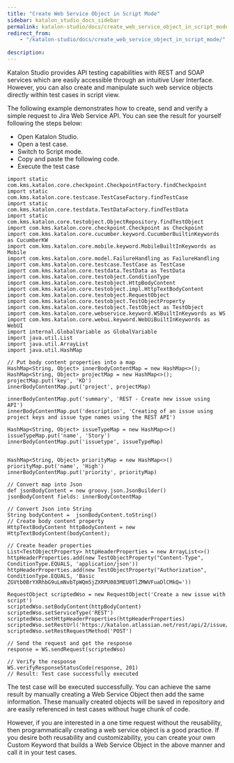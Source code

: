 ```yaml
---
title: "Create Web Service Object in Script Mode"
sidebar: katalon_studio_docs_sidebar
permalink: katalon-studio/docs/create_web_service_object_in_script_mode.html
redirect_from:
    - "/katalon-studio/docs/create_web_service_object_in_script_mode/"
    
description: 
---
```



Katalon Studio provides API testing capabilities with REST and SOAP services which are easily accessible through an intuitive User Interface. However, you can also create and manipulate such web service objects directly within test cases in script view. 

The following example demonstrates how to create, send and verify a simple request to Jira Web Service API. You can see the result for yourself following the steps below: 
- Open Katalon Studio.
- Open a test case.
- Switch to Script mode.
- Copy and paste the following code.
- Execute the test case

```
import static com.kms.katalon.core.checkpoint.CheckpointFactory.findCheckpoint
import static com.kms.katalon.core.testcase.TestCaseFactory.findTestCase
import static com.kms.katalon.core.testdata.TestDataFactory.findTestData
import static com.kms.katalon.core.testobject.ObjectRepository.findTestObject
import com.kms.katalon.core.checkpoint.Checkpoint as Checkpoint
import com.kms.katalon.core.cucumber.keyword.CucumberBuiltinKeywords as CucumberKW
import com.kms.katalon.core.mobile.keyword.MobileBuiltInKeywords as Mobile
import com.kms.katalon.core.model.FailureHandling as FailureHandling
import com.kms.katalon.core.testcase.TestCase as TestCase
import com.kms.katalon.core.testdata.TestData as TestData
import com.kms.katalon.core.testobject.ConditionType
import com.kms.katalon.core.testobject.HttpBodyContent
import com.kms.katalon.core.testobject.impl.HttpTextBodyContent
import com.kms.katalon.core.testobject.RequestObject
import com.kms.katalon.core.testobject.TestObjectProperty
import com.kms.katalon.core.testobject.TestObject as TestObject
import com.kms.katalon.core.webservice.keyword.WSBuiltInKeywords as WS
import com.kms.katalon.core.webui.keyword.WebUiBuiltInKeywords as WebUI
import internal.GlobalVariable as GlobalVariable
import java.util.List
import java.util.ArrayList
import java.util.HashMap

// Put body content properties into a map
HashMap<String, Object> innerBodyContentMap = new HashMap<>();
HashMap<String, Object> projectMap = new HashMap<>();
projectMap.put('key', 'KD')
innerBodyContentMap.put('project', projectMap)

innerBodyContentMap.put('summary', 'REST - Create new issue using API')
innerBodyContentMap.put('description', 'Creating of an issue using project keys and issue type names using the REST API')

HashMap<String, Object> issueTypeMap = new HashMap<>()
issueTypeMap.put('name', 'Story')
innerBodyContentMap.put('issuetype', issueTypeMap)


HashMap<String, Object> priorityMap = new HashMap<>()
priorityMap.put('name', 'High')
innerBodyContentMap.put('priority', priorityMap)

// Convert map into Json
def jsonBodyContent = new groovy.json.JsonBuilder()
jsonBodyContent fields: innerBodyContentMap

// Convert Json into String 
String bodyContent =  jsonBodyContent.toString()
// Create body content property
HttpTextBodyContent httpBodyContent = new HttpTextBodyContent(bodyContent);

// Create header properties
List<TestObjectProperty> httpHeaderProperties = new ArrayList<>()
httpHeaderProperties.add(new TestObjectProperty("Content-Type", ConditionType.EQUALS, 'application/json'))
httpHeaderProperties.add(new TestObjectProperty("Authorization", ConditionType.EQUALS, 'Basic ZGVtb0BrYXRhbG9uLmNvbTpWQm5jZXRPU083MEU0TlZMWVFuaDlCMkQ='))

RequestObject scriptedWso = new RequestObject('Create a new issue with script')
scriptedWso.setBodyContent(httpBodyContent)
scriptedWso.setServiceType('REST')
scriptedWso.setHttpHeaderProperties(httpHeaderProperties)
scriptedWso.setRestUrl('https://katalon.atlassian.net/rest/api/2/issue/?')
scriptedWso.setRestRequestMethod('POST')

// Send the request and get the response
response = WS.sendRequest(scriptedWso)
	
// Verify the response
WS.verifyResponseStatusCode(response, 201)
// Result: Test case successfully executed 
```

The test case will be executed successfully. You can achieve the same result by manually creating  a Web Service Object then add the same information. These manually created objects will be saved in repository and are easily referenced in test cases without huge chunk of code. 

However, if you are interested in a one time request without the reusability, then programmatically creating a web service object is a good practice. If you desire both reusability and customizability, you can create your own Custom Keyword that builds a Web Service Object in the above manner and call it in your test cases.

